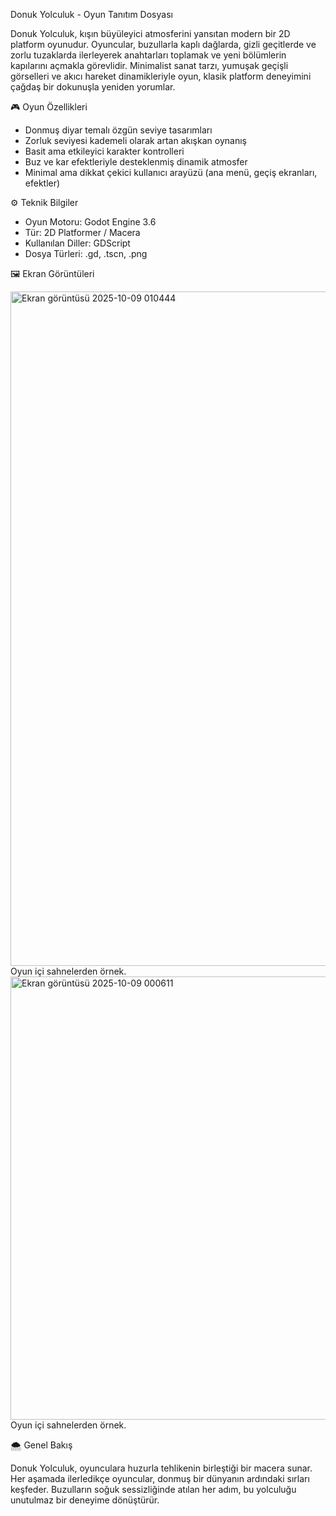 Donuk Yolculuk - Oyun Tanıtım Dosyası

Donuk Yolculuk, kışın büyüleyici atmosferini yansıtan modern bir 2D platform oyunudur. 
Oyuncular, buzullarla kaplı dağlarda, gizli geçitlerde ve zorlu tuzaklarda ilerleyerek anahtarları toplamak ve yeni bölümlerin kapılarını açmakla görevlidir. 
Minimalist sanat tarzı, yumuşak geçişli görselleri ve akıcı hareket dinamikleriyle oyun, klasik platform deneyimini çağdaş bir dokunuşla yeniden yorumlar.

🎮 Oyun Özellikleri

- Donmuş diyar temalı özgün seviye tasarımları
- Zorluk seviyesi kademeli olarak artan akışkan oynanış
- Basit ama etkileyici karakter kontrolleri
- Buz ve kar efektleriyle desteklenmiş dinamik atmosfer
- Minimal ama dikkat çekici kullanıcı arayüzü (ana menü, geçiş ekranları, efektler)

⚙️ Teknik Bilgiler

- Oyun Motoru: Godot Engine 3.6
- Tür: 2D Platformer / Macera
- Kullanılan Diller: GDScript
- Dosya Türleri: .gd, .tscn, .png

🖼️ Ekran Görüntüleri

<img width="1919" height="1079" alt="Ekran görüntüsü 2025-10-09 010444" src="https://github.com/user-attachments/assets/eb2fb82a-1e7a-4afb-8a3c-358c29395868" />
Oyun içi sahnelerden örnek.
 <img width="1079" height="709" alt="Ekran görüntüsü 2025-10-09 000611" src="https://github.com/user-attachments/assets/8567f74f-d606-40cb-986c-54cfd062519b" />
Oyun içi sahnelerden örnek.

🌨️ Genel Bakış

Donuk Yolculuk, oyunculara huzurla tehlikenin birleştiği bir macera sunar. 
Her aşamada ilerledikçe oyuncular, donmuş bir dünyanın ardındaki sırları keşfeder. 
Buzulların soğuk sessizliğinde atılan her adım, bu yolculuğu unutulmaz bir deneyime dönüştürür.


